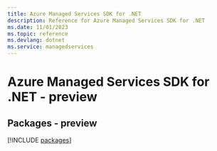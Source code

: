 ```yaml
---
title: Azure Managed Services SDK for .NET
description: Reference for Azure Managed Services SDK for .NET
ms.date: 11/01/2023
ms.topic: reference
ms.devlang: dotnet
ms.service: managedservices
---
```

# Azure Managed Services SDK for .NET - preview
## Packages - preview
[!INCLUDE [packages](managed-services-index.md)]